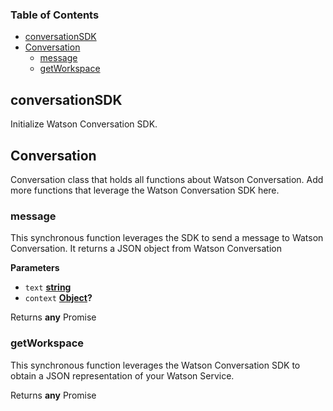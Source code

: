 ### Table of Contents

-   [conversationSDK](#conversationsdk)
-   [Conversation](#conversation)
    -   [message](#message)
    -   [getWorkspace](#getworkspace)

## conversationSDK

Initialize Watson Conversation SDK.

## Conversation

Conversation class that holds all functions about Watson Conversation.
Add more functions that leverage the Watson Conversation SDK here.

### message

This synchronous function leverages the SDK to send a
message to Watson Conversation.
It returns a JSON object from Watson Conversation

**Parameters**

-   `text` **[string](https://developer.mozilla.org/docs/Web/JavaScript/Reference/Global_Objects/String)**
-   `context` **[Object](https://developer.mozilla.org/docs/Web/JavaScript/Reference/Global_Objects/Object)?**

Returns **any** Promise

### getWorkspace

This synchronous function leverages the Watson Conversation SDK
to obtain a JSON representation of your Watson Service.

Returns **any** Promise
